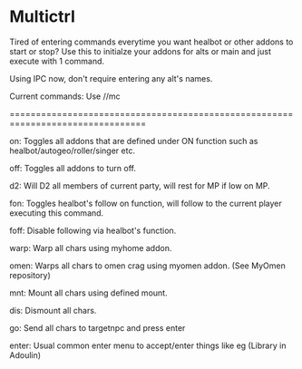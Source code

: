 # Multictrl
 
Tired of entering commands everytime you want healbot or other addons to start or stop?  Use this to initialze your addons for alts or main and just execute with 1 command.

Using IPC now, don't require entering any alt's names.

Current commands:  Use //mc

================================================================================

on:  Toggles all addons that are defined under ON function such as healbot/autogeo/roller/singer etc.

off:  Toggles all addons to turn off.

d2:  Will D2 all members of current party, will rest for MP if low on MP.

fon:  Toggles healbot's follow on function, will follow to the current player executing this command.

foff:  Disable following via healbot's function.

warp:  Warp all chars using myhome addon.

omen:  Warps all chars to omen crag using myomen addon. (See MyOmen repository)

mnt:  Mount all chars using defined mount.

dis:  Dismount all chars.

go:  Send all chars to targetnpc and press enter

enter:  Usual common enter menu to accept/enter things like eg (Library in Adoulin)

